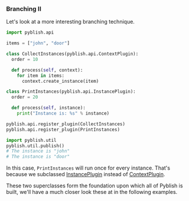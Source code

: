 ### Branching II

Let's look at a more interesting branching technique.

```python
import pyblish.api

items = ["john", "door"]

class CollectInstances(pyblish.api.ContextPlugin):
  order = 10

  def process(self, context):
    for item in items:
      context.create_instance(item)

class PrintInstances(pyblish.api.InstancePlugin):
  order = 20

  def process(self, instance):
    print("Instance is: %s" % instance)

pyblish.api.register_plugin(CollectInstances)
pyblish.api.register_plugin(PrintInstances)

import pyblish.util
pyblish.util.publish()
# The instance is "john"
# The instance is "door"
```

In this case, `PrintInstances` will run once for every instance. That's because we subclassed [InstancePlugin][] instead of [ContextPlugin][].

These two superclasses form the foundation upon which all of Pyblish is built, we'll have a much closer look these at in the following examples.

[ContextPlugin]: https://github.com/pyblish/pyblish.api/wiki/ContextPlugin
[InstancePlugin]: https://github.com/pyblish/pyblish.api/wiki/InstancePlugin
[Context]: https://github.com/pyblish/pyblish.api/wiki/Context
[Instance]: https://github.com/pyblish/pyblish.api/wiki/Instance